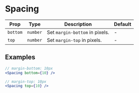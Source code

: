 # Spacing

| Prop | Type | Description | Default
| --- | --- | --- | ---
| `bottom` | `number` | Set `margin-bottom` in pixels. | -
| `top` | `number` | Set `margin-top` in pixels. | -

## Examples
```jsx
// margin-bottom: 10px
<Spacing bottom={10} />

// margin-top: 10px
<Spacing top={10} />
```
